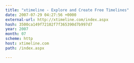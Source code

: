 ```yaml
---
title: "xtimeline - Explore and Create Free Timelines"
date: 2007-07-29 04:27:56 +0000
external-url: http://xtimeline.com/index.aspx
hash: 3500ca149f72102f7f365390d7b997d7
year: 2007
month: 07
scheme: http
host: xtimeline.com
path: /index.aspx

---
```




